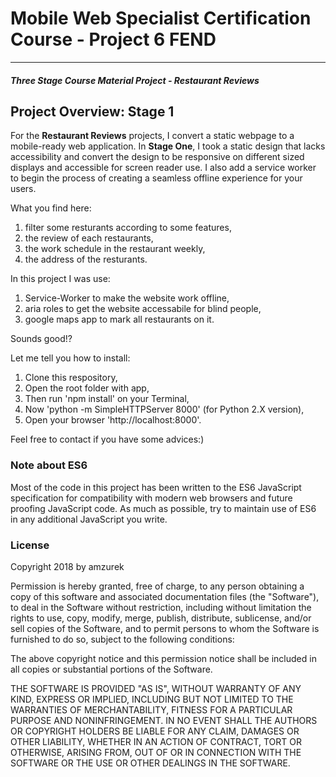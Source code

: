 # Mobile Web Specialist Certification Course - Project 6 FEND
---
#### _Three Stage Course Material Project - Restaurant Reviews_

## Project Overview: Stage 1

For the **Restaurant Reviews** projects, I convert a static webpage to a mobile-ready web application. In **Stage One**, I took a static design that lacks accessibility and convert the design to be responsive on different sized displays and accessible for screen reader use. I also add a service worker to begin the process of creating a seamless offline experience for your users.

What you find here:

1. filter some resturants according to some features,
2. the review of each restaurants,
3. the work schedule in the restaurant weekly,
4. the address of the resturants.

In this project I was use:

1. Service-Worker to make the website work offline,
2. aria roles to get the website accessabile for blind people,
3. google maps app to mark all restaurants on it.

Sounds good!? 

Let me tell you how to install:

1. Clone this respository,
2. Open the root folder with app,
3. Then run 'npm install' on your Terminal,
4. Now 'python -m SimpleHTTPServer 8000' (for Python 2.X version),
5. Open your browser 'http://localhost:8000'.

Feel free to contact if you have some advices:)

### Note about ES6

Most of the code in this project has been written to the ES6 JavaScript specification for compatibility with modern web browsers and future proofing JavaScript code. As much as possible, try to maintain use of ES6 in any additional JavaScript you write. 

### License

Copyright 2018 by amzurek

Permission is hereby granted, free of charge, to any person obtaining a copy of this software and associated documentation files (the "Software"), to deal in the Software without restriction, including without limitation the rights to use, copy, modify, merge, publish, distribute, sublicense, and/or sell copies of the Software, and to permit persons to whom the Software is furnished to do so, subject to the following conditions:

The above copyright notice and this permission notice shall be included in all copies or substantial portions of the Software.

THE SOFTWARE IS PROVIDED "AS IS", WITHOUT WARRANTY OF ANY KIND, EXPRESS OR IMPLIED, INCLUDING BUT NOT LIMITED TO THE WARRANTIES OF MERCHANTABILITY, FITNESS FOR A PARTICULAR PURPOSE AND NONINFRINGEMENT. IN NO EVENT SHALL THE AUTHORS OR COPYRIGHT HOLDERS BE LIABLE FOR ANY CLAIM, DAMAGES OR OTHER LIABILITY, WHETHER IN AN ACTION OF CONTRACT, TORT OR OTHERWISE, ARISING FROM, OUT OF OR IN CONNECTION WITH THE SOFTWARE OR THE USE OR OTHER DEALINGS IN THE SOFTWARE.


